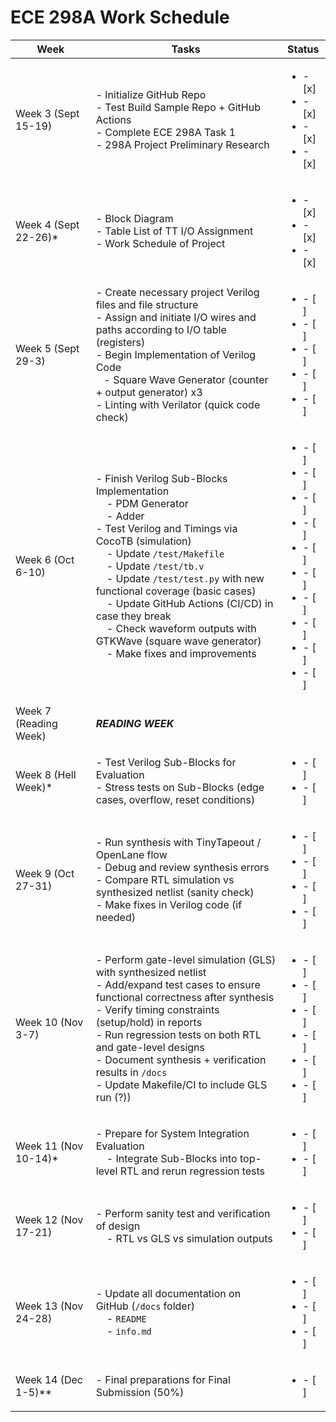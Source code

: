 # ECE 298A Work Schedule

| Week                  | Tasks                                                                                                                                                                                                                                                                                                                                                                                                                                                                                       | Status                                                                                                   |
| --------------------- | ------------------------------------------------------------------------------------------------------------------------------------------------------------------------------------------------------------------------------------------------------------------------------------------------------------------------------------------------------------------------------------------------------------------------------------------------------------------------------------------- | -------------------------------------------------------------------------------------------------------- |
| Week 3 (Sept 15-19)   | - Initialize GitHub Repo<br />- Test Build Sample Repo + GitHub Actions<br />- Complete ECE 298A Task 1<br />- 298A Project Preliminary Research                                                                                                                                                                                                                                                                                                                                            | <ul><li>- [x] </li><li>- [x] </li><li>- [x] </li><li>- [x] </li></ul>                                                                  |
| Week 4 (Sept 22-26)*  | - Block Diagram<br />- Table List of TT I/O Assignment<br />- Work Schedule of Project                                                                                                                                                                                                                                                                                                                                                                                                      | <ul><li>- [x] </li><li>- [x] </li><li>- [x] </li></ul>                                                                            |
| Week 5 (Sept 29-3)    | - Create necessary project Verilog files and file structure<br />- Assign and initiate I/O wires and paths according to I/O table (registers)<br />- Begin Implementation of Verilog Code<br />   - Square Wave Generator (counter + output generator) x3<br />- Linting with Verilator (quick code check)                                                                                                                                                                                |  <ul><li>- [ ] </li><li>- [ ] </li><li>- [ ] </li><li>- [ ] </li><li>- [ ] </li></ul>                                                      |
| Week 6 (Oct 6-10)     | - Finish Verilog Sub-Blocks Implementation<br />    - PDM Generator<br />    - Adder<br />- Test Verilog and Timings via CocoTB (simulation)<br />    - Update `/test/Makefile`<br />    - Update `/test/tb.v`<br />    - Update `/test/test.py` with new functional coverage (basic cases)<br />    - Update GitHub Actions (CI/CD) in case they break<br />    - Check waveform outputs with GTKWave (square wave generator)<br />    - Make fixes and improvements | <ul><li>- [ ] </li><li>- [ ] </li><li>- [ ] </li><li>- [ ] </li><li>- [ ] </li><li>- [ ] </li><li>- [ ] </li><li>- [ ] </li><li>- [ ] </li><li>- [ ] </li></ul>  |
| Week 7 (Reading Week) | ***READING WEEK***                                                                                                                                                                                                                                                                                                                                                                                                                                                                  |                                                                                                          |
| Week 8 (Hell Week)*   | - Test Verilog Sub-Blocks for Evaluation<br />- Stress tests on Sub-Blocks (edge cases, overflow, reset conditions)                                                                                                                                                                                                                                                                                                                                                                         | <ul><li>- [ ] </li><li>- [ ] </li></ul>                                                                                         |
| Week 9 (Oct 27-31)    | - Run synthesis with TinyTapeout / OpenLane flow<br />- Debug and review synthesis errors<br />- Compare RTL simulation vs synthesized netlist (sanity check)<br />- Make fixes in Verilog code (if needed)                                                                                                                                                                                                                                                                                 | <ul><li>- [ ] </li><li>- [ ] </li><li>- [ ] </li><li>- [ ] </li></ul>                                                                    |
| Week 10 (Nov 3-7)     | - Perform gate-level simulation (GLS) with synthesized netlist<br />- Add/expand test cases to ensure functional correctness after synthesis<br />- Verify timing constraints (setup/hold) in reports<br />- Run regression tests on both RTL and gate-level designs<br />- Document synthesis + verification results in `/docs`<br />- Update Makefile/CI to include GLS run (?))                                                                                                        | <ul><li>- [ ] </li><li>- [ ] </li><li>- [ ] </li><li>- [ ] </li><li>- [ ] </li><li>- [ ] </li></ul>                                             |
| Week 11 (Nov 10-14)*  | - Prepare for System Integration Evaluation<br />    - Integrate Sub-Blocks into top-level RTL and rerun regression tests                                                                                                                                                                                                                                                                                                                                                                 | <ul><li>- [ ] </li><li>- [ ] </li></ul>                                                                                        |
| Week 12 (Nov 17-21)   | - Perform sanity test and verification of design<br />    - RTL vs GLS vs simulation outputs                                                                                                                                                                                                                                                                                                                                                                                              | <ul><li>- [ ] </li><li>- [ ] </li></ul>                                                                                         |
| Week 13 (Nov 24-28)   | - Update all documentation on GitHub (`/docs` folder)<br />    - `README`<br />    - `info.md`                                                                                                                                                                                                                                                                                                                                                                                    | <ul><li>- [ ] </li><li>- [ ] </li><li>- [ ] </li></ul>                                                                             |
| Week 14 (Dec 1-5)**   | - Final preparations for Final Submission (50%)                                                                                                                                                                                                                                                                                                                                                                                                                                             | <ul><li>- [ ] </li></ul>                                                                                               |
